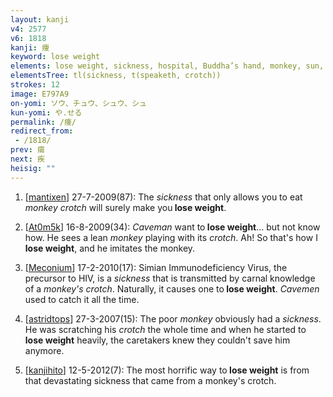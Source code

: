 ```yaml
---
layout: kanji
v4: 2577
v6: 1818
kanji: 痩
keyword: lose weight
elements: lose weight, sickness, hospital, Buddha’s hand, monkey, sun, day, rice field, stick, crotch
elementsTree: tl(sickness, t(speaketh, crotch))
strokes: 12
image: E797A9
on-yomi: ソウ、チュウ、シュウ、シュ
kun-yomi: や.せる
permalink: /痩/
redirect_from:
 - /1818/
prev: 瘍
next: 疾
heisig: ""
---
```


1) [<a href="http://kanji.koohii.com/profile/mantixen">mantixen</a>] 27-7-2009(87): The <em>sickness</em> that only allows you to eat <em>monkey crotch</em> will surely make you<strong> lose weight</strong>.

2) [<a href="http://kanji.koohii.com/profile/At0m5k">At0m5k</a>] 16-8-2009(34): <em>Caveman</em> want to<strong> lose weight</strong>... but not know how. He sees a lean <em>monkey</em> playing with its <em>crotch</em>. Ah! So that&#039;s how I<strong> lose weight</strong>, and he imitates the monkey.

3) [<a href="http://kanji.koohii.com/profile/Meconium">Meconium</a>] 17-2-2010(17): Simian Immunodeficiency Virus, the precursor to HIV, is a <em>sickness</em> that is transmitted by carnal knowledge of a <em>monkey&#039;s crotch</em>. Naturally, it causes one to<strong> lose weight</strong>. <em>Cavemen</em> used to catch it all the time.

4) [<a href="http://kanji.koohii.com/profile/astridtops">astridtops</a>] 27-3-2007(15): The poor <em>monkey</em> obviously had a <em>sickness</em>. He was scratching his <em>crotch</em> the whole time and when he started to<strong> lose weight</strong> heavily, the caretakers knew they couldn&#039;t save him anymore.

5) [<a href="http://kanji.koohii.com/profile/kanjihito">kanjihito</a>] 12-5-2012(7): The most horrific way to<strong> lose weight</strong> is from that devastating sickness that came from a monkey&#039;s crotch.

